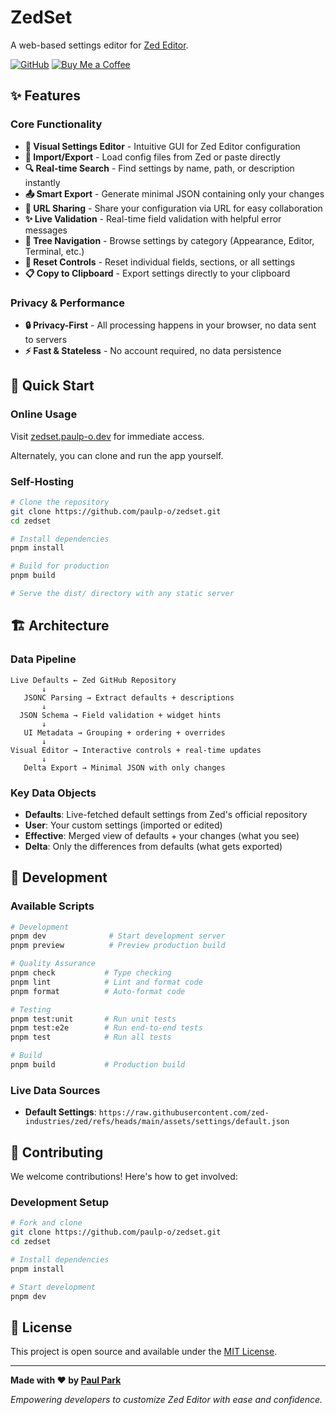 # ZedSet

A web-based settings editor for [Zed Editor](https://zed.dev).

[![GitHub](https://img.shields.io/badge/GitHub-paulp--o/zedset-181717?style=flat&logo=github)](https://github.com/paulp-o/zedset)
[![Buy Me a Coffee](https://img.shields.io/badge/Buy%20Me%20a%20Coffee-%23FFDD00?style=flat&logo=buy-me-a-coffee)](https://www.buymeacoffee.com/paulp.o)

## ✨ Features

### Core Functionality

- **🎨 Visual Settings Editor** - Intuitive GUI for Zed Editor configuration
- **📁 Import/Export** - Load config files from Zed or paste directly
- **🔍 Real-time Search** - Find settings by name, path, or description instantly
- **📤 Smart Export** - Generate minimal JSON containing only your changes
- **🔗 URL Sharing** - Share your configuration via URL for easy collaboration
- **✨ Live Validation** - Real-time field validation with helpful error messages
- **🌳 Tree Navigation** - Browse settings by category (Appearance, Editor, Terminal, etc.)
- **🔄 Reset Controls** - Reset individual fields, sections, or all settings
- **📋 Copy to Clipboard** - Export settings directly to your clipboard

### Privacy & Performance

- **🔒 Privacy-First** - All processing happens in your browser, no data sent to servers
- **⚡ Fast & Stateless** - No account required, no data persistence

## 🚀 Quick Start

### Online Usage

Visit [zedset.paulp-o.dev](https://zedset.paulp-o.dev) for immediate access.

Alternately, you can clone and run the app yourself.

### Self-Hosting

```bash
# Clone the repository
git clone https://github.com/paulp-o/zedset.git
cd zedset

# Install dependencies
pnpm install

# Build for production
pnpm build

# Serve the dist/ directory with any static server
```

## 🏗️ Architecture

### Data Pipeline

```
Live Defaults ← Zed GitHub Repository
       ↓
   JSONC Parsing → Extract defaults + descriptions
       ↓
  JSON Schema → Field validation + widget hints
       ↓
   UI Metadata → Grouping + ordering + overrides
       ↓
Visual Editor → Interactive controls + real-time updates
       ↓
   Delta Export → Minimal JSON with only changes
```

### Key Data Objects

- **Defaults**: Live-fetched default settings from Zed's official repository
- **User**: Your custom settings (imported or edited)
- **Effective**: Merged view of defaults + your changes (what you see)
- **Delta**: Only the differences from defaults (what gets exported)

## 🧪 Development

### Available Scripts

```bash
# Development
pnpm dev              # Start development server
pnpm preview          # Preview production build

# Quality Assurance
pnpm check           # Type checking
pnpm lint            # Lint and format code
pnpm format          # Auto-format code

# Testing
pnpm test:unit       # Run unit tests
pnpm test:e2e        # Run end-to-end tests
pnpm test            # Run all tests

# Build
pnpm build           # Production build
```


### Live Data Sources

- **Default Settings**: `https://raw.githubusercontent.com/zed-industries/zed/refs/heads/main/assets/settings/default.json`

## 🤝 Contributing

We welcome contributions! Here's how to get involved:

### Development Setup

```bash
# Fork and clone
git clone https://github.com/paulp-o/zedset.git
cd zedset

# Install dependencies
pnpm install

# Start development
pnpm dev
```

## 📄 License

This project is open source and available under the [MIT License](LICENSE).

---

**Made with ❤️ by [Paul Park](https://github.com/paulp-o)**

_Empowering developers to customize Zed Editor with ease and confidence._
